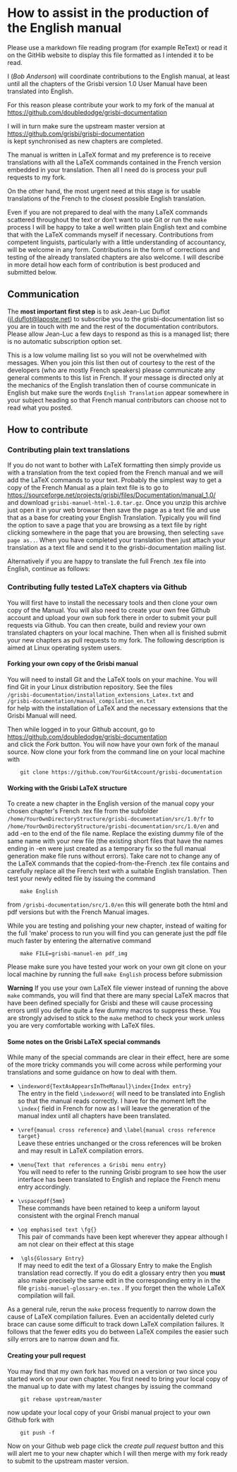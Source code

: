 # How to assist in the production of the English manual

Please use a markdown file reading program (for example ReText) or read it on the GitHib website to display this file formatted as I intended it to be read.

I (*Bob Anderson*) will coordinate contributions to the English manual, at least until all the chapters of the Grisbi version 1.0 User Manual have been translated into English.  

For this reason please contribute your work to my fork of the manual at  
<https://github.com/doubledodge/grisbi-documentation>

I will in turn make sure the upstream master version at  
<https://github.com/grisbi/grisbi-documentation>  
is kept synchronised as new chapters are completed.

The manual is written in LaTeX format and my preference is to receive translations with all the LaTeX commands contained in the French version embedded in your translation.  Then all I need do is process your pull requests to my fork. 

 On the other hand, the most urgent need at this stage is for usable translations of the French to the closest possible English translation.  

Even if you are not prepared to deal with the many LaTeX commands scattered throughout the text or don't want to use Git or run the `make` process I will be happy to take a well written plain English text and combine that with the LaTeX commands myself if necessary.  Contributions from competent linguists, particularly with a little understanding of accountancy, will be welcome in any form.  Contributions in the form of corrections and testing of the already translated chapters are also welcome.  I will describe in more detail how each form of contribution is best produced and submitted below.

## Communication
The **most important first step** is to ask Jean-Luc Duflot (<jl.duflot@laposte.net>) to subscribe you to the grisbi-documentation list so you are in touch with me and the rest of the documentation contributors. Please allow Jean-Luc a few days to respond as this is a managed list; there is no automatic subscription option set.  

This is a low volume mailing list so you will not be overwhelmed with messages.  When you join this list then out of courtesy to the rest of the developers (who are mostly French speakers) please communicate any general comments to this list in French.  If your message is directed only at the mechanics of the English translation then of course communicate in English but make sure the words `English Translation` appear somewhere in your subject heading so that French manual contributors can choose not to read what you posted.
## How to contribute
### Contributing plain text translations
If you do not want to bother with LaTeX formatting then simply provide us with a translation from the text copied from the French manual and we will add the  LaTeX commands to your text.  Probably the simplest way to get a copy of the French Manual as a plain text file is to go to  
<https://sourceforge.net/projects/grisbi/files/Documentation/manual_1.0/>  
and download `grisbi-manuel-html-1.0.tar.gz`.  Once you unzip this archive just open it in your web browser then save the page as a text file and use that as a base for creating your English Translation. Typically you will find the option to save a page that you are browsing as a text file by right clicking somewhere in the page that you are browsing, then selecting `save page as..`. When you have completed your translation then just attach your translation as a text file and send it to the grisbi-documentation mailing list.

Alternatively if you are happy to translate the full French .tex file into English, continue as follows:  

### Contributing fully tested LaTeX chapters via Github
You will first have to install the necessary tools and then clone your own copy of the Manual.  You will also need to create your own free Github account and upload your own sub fork there in order to submit your pull requests via Github.  You can then create, build and review your own translated chapters on your local machine.  Then when all is finished submit your new chapters as pull requests to my fork.  The following description is aimed at Linux operating system users.
#### Forking your own copy of the Grisbi manual
You will need to install Git and the LaTeX tools on your machine.  You will find Git in your Linux distribution repository.  See the files  
`/grisbi-documentation/installation_extensions_Latex.txt` and  
`/grisbi-documentation/manual_compilation_en.txt`  
for help with the installation of LaTeX and the necessary extensions that the Grisbi Manual will need.

Then while logged in to your Github account, go to  
<https://github.com/doubledodge/grisbi-documentation>  
and click the *Fork* button.  You will now have your own fork of the manaul source.
Now clone your fork from the command line on your local machine with

        git clone https://github.com/YourGitAccount/grisbi-documentation

#### Working with the Grisbi LaTeX structure
To create a new chapter in the English version of the manual copy your chosen chapter's French .tex file from the subfolder `/home/YourOwnDirectoryStructure/grisbi-documentation/src/1.0/fr` to `/home/YourOwnDirectoryStructure/grisbi-documentation/src/1.0/en` and add -en to the end of the file name.  Replace the existing dummy file of the same name with your new file (the existing short files that have the names ending in -en were just created as a temporary fix so the full manual generation make file runs without errors).  Take care not to change any of the LaTeX commands that the copied-from-the-French .tex file contains and carefully replace all the French text with a suitable English translation.  Then test your newly edited file by issuing the command

        make English
from `/grisbi-documentation/src/1.0/en` this will generate both the html and pdf versions but with the French Manual images.

While you are testing and polishing your new chapter, instead of waiting for the full 'make' process to run you will find you can generate just the pdf file much faster by entering the alternative command

        make FILE=grisbi-manuel-en pdf_img
Please make sure you have tested your work on your own git clone on your local machine by running the full `make English` process before submission

**Warning** If you use your own LaTeX file viewer instead of running the above `make` commands, you will find that there are many special LaTeX macros that have been defined specially for Grisbi and these will cause processing errors until you define quite a few dummy macros to suppress these. You are strongly advised to stick to the `make` method to check your work unless you are very comfortable working with LaTeX files.

#### Some notes on the Grisbi LaTeX special commands
While many of the special commands are clear in their effect, here are some of the more tricky commands you will come across while performing your translations and some guidance on how to deal with them.

* `\indexword{TextAsAppearsInTheManaul}\index{Index entry}`  
The entry in the field `\indexword{` will need to be translated into English so that the manual reads correctly.  I have for the moment left the `\index{` field in French for now as I will leave the generation of the manual index until all chapters have been translated.

* `\vref{manual cross reference}` and `\label{manual cross reference target}`  
Leave these entries unchanged or the cross references will be broken and may result in LaTeX compilation errors.

* `\menu{Text that references a Grisbi menu entry}`  
 You will need to refer to the running Grisbi program to see how the user interface has been translated to English and replace the French menu entry accordingly.
 
* `\vspacepdf{5mm}`  
 These commands have been retained to keep a uniform layout consistent with the orginal French manual
 
* `\og emphasised text \fg{}`  
 This pair of commands have been kept wherever they appear although I am not clear on their effect at this stage
 
* ` \gls{Glossary Entry}`  
 If may need to edit the text of a Glossary Entry to make the English translation read correctly.  If you do edit a glossary entry then you **must** also make precisely the same edit in the corresponding entry in in the file `grisbi-manuel-glossary-en.tex` .  If you forget then the whole LaTeX compilation will fail.  
 
 As a general rule, rerun the `make` process frequently to narrow down the cause of LaTeX compilation failures.  Even an accidentally deleted curly brace can cause some difficult to track down LaTeX compilation failures.  It follows that the fewer edits you do between LaTeX compiles the easier such silly errors are to narrow down and fix.

#### Creating your pull request
You may find that my own fork has moved on a version or two since you started work on your own chapter.  You first need to bring your local copy of the manual up to date with my latest changes by issuing the command

        git rebase upstream/master
now update your local copy of your Grisbi manual project to your own Github fork with

        git push -f

Now on your Github web page click the *create pull request* button and this will alert me to your new chapter which I will then merge with my fork ready to submit to the upstream master version.
